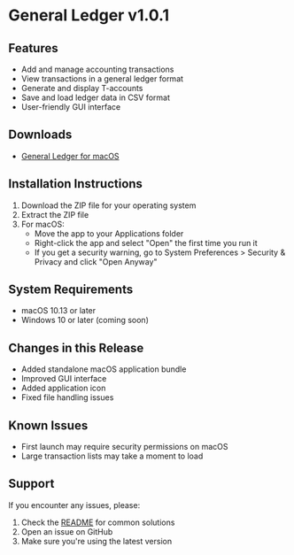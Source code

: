 # General Ledger v1.0.1

## Features
- Add and manage accounting transactions
- View transactions in a general ledger format
- Generate and display T-accounts
- Save and load ledger data in CSV format
- User-friendly GUI interface

## Downloads
- [General Ledger for macOS](releases/General_Ledger_MacOS.zip)

## Installation Instructions
1. Download the ZIP file for your operating system
2. Extract the ZIP file
3. For macOS:
   - Move the app to your Applications folder
   - Right-click the app and select "Open" the first time you run it
   - If you get a security warning, go to System Preferences > Security & Privacy and click "Open Anyway"

## System Requirements
- macOS 10.13 or later
- Windows 10 or later (coming soon)

## Changes in this Release
- Added standalone macOS application bundle
- Improved GUI interface
- Added application icon
- Fixed file handling issues

## Known Issues
- First launch may require security permissions on macOS
- Large transaction lists may take a moment to load

## Support
If you encounter any issues, please:
1. Check the [README](README.md) for common solutions
2. Open an issue on GitHub
3. Make sure you're using the latest version 